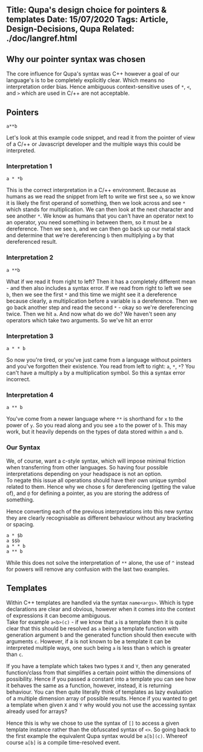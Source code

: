 Title: Qupa's design choice for pointers & templates
Date: 15/07/2020
Tags: Article, Design-Decisions, Qupa
Related: ./doc/langref.html
---
Why our pointer syntax was chosen
---

The core influence for Qupa's syntax was C++ however a goal of our language's is to be completely explicitly clear. Which means no interpretation order bias. Hence ambiguous context-sensitive uses of ``*``, ``<``, and ``>`` which are used in C/++ are not acceptable.

## Pointers

```
a**b
```

Let's look at this example code snippet, and read it from the pointer of view of a C/++ or Javascript developer and the multiple ways this could be interpreted.

### Interpretation 1

<pre><code>a <span class="kwd">*</span> <span class="cal">*b</span></code></pre>

This is the correct interpretation in a C/++ environment. Because as humans as we read the snippet from left to write we first see ``a``, so we know it is likely the first operand of something, then we look across and see ``*`` which stands for multiplication. We can then look at the next character and see another ``*``. We know as humans that you can't have an operator next to an operator, you need something in between them, so it must be a dereference. Then we see ``b``, and we can then go back up our metal stack and determine that we're dereferencing ``b`` then multiplying ``a`` by that dereferenced result.

### Interpretation 2

<pre><code>a <span class="cal">**b</span></code></pre>

What if we read it from right to left? Then it has a completely different mean - and then also includes a syntax error. If we read from right to left we see ``b``, then we see the first ``*`` and this time we might see it a dereference because clearly, a multiplication before a variable is a dereference. Then we go back another step and read the second ``*`` - okay so we're dereferencing twice. Then we hit ``a``. And now what do we do? We haven't seen any operators which take two arguments. So we've hit an error

### Interpretation 3

<pre><code>a <span class="kwd">*</span> <span class="kwd">*</span> b</code></pre>

So now you're tired, or you've just came from a language without pointers and you've forgotten their existence. You read from left to right: ``a``, ``*``, ``*``? You can't have a multiply ``a`` by a multiplication symbol. So this a syntax error incorrect.

### Interpretation 4

<pre><code>a <span class="kwd">**</span> b</code></pre>

You've come from a newer language where ``**`` is shorthand for ``x`` to the power of ``y``. So you read along and you see ``a`` to the power of ``b``. This may work, but it heavily depends on the types of data stored within ``a`` and ``b``.

### Our Syntax

We, of course, want a c-style syntax, which will impose minimal friction when transferring from other languages. So having four possible interpretations depending on your headspace is not an option.  
To negate this issue all operations should have their own unique symbol related to them. Hence why we chose ``$`` for dereferencing (getting the value of), and ``@`` for defining a pointer, as you are storing the address of something.

Hence converting each of the previous interpretations into this new syntax they are clearly recognisable as different behaviour without any bracketing or spacing.

<pre><code>a <span class="kwd">*</span> <span class="kwd">$</span>b
a <span class="kwd">$$</span>b
a <span class="kwd">*</span> <span class="kwd">*</span> b
a <span class="kwd">**</span> b</code></pre>

While this does not solve the interpretation of ``**`` alone, the use of ``^`` instead for powers will remove any confusion with the last two examples.

## Templates
Within C++ templates are handled via the syntax ``name<args>``. Which is type declarations are clear and obvious, however when it comes into the context of expressions it can become ambiguous.  
Take for example ``a<b>(c)`` - if we know that ``a`` is a template then it is quite clear that this should be resolved as ``a`` being a template function with generation argument ``b`` and the generated function should then execute with arguments ``c``. However, if a is not known to be a template it can be interpreted multiple ways, one such being ``a`` is less than ``b`` which is greater than ``c``.

If you have a template which takes two types ``X`` and ``Y``, then any generated function/class from that simplifies a certain point within the dimensions of possibility. Hence if you passed a constant into a template you can see how it behaves the same as a function, however, instead, it is returning behaviour. You can then quite literally think of templates as lazy evaluation of a multiple dimension array of possible results. Hence if you wanted to get a template when given ``X`` and ``Y`` why would you not use the accessing syntax already used for arrays?

Hence this is why we chose to use the syntax of ``[]`` to access a given template instance rather than the obfuscated syntax of ``<>``. So going back to the first example the equivalent Qupa syntax would be ``a[b](c)``. Whereof course ``a[b]`` is a compile time-resolved event.